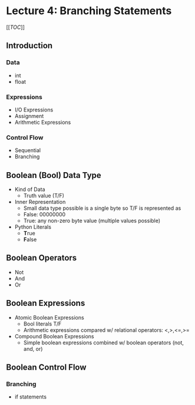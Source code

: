 # Lecture 4: Branching Statements

[[_TOC_]]

## Introduction

### Data 
- int
- float

### Expressions
- I/O Expressions
- Assignment
- Arithmetic Expressions

### Control Flow
- Sequential
- Branching

## Boolean (Bool) Data Type

- Kind of Data
    - Truth value (T/F)
- Inner Representation
    - Small data type possible is a single byte so T/F is represented as
    - False: 00000000
    - True: any non-zero byte value (multiple values possible)
- Python Literals
    - **T**rue
    - **F**alse

## Boolean Operators

- Not
- And
- Or

## Boolean Expressions

- Atomic Boolean Expressions
    - Bool literals T/F
    - Arithmetic expressions compared w/ relational operators: <,>,<=,>=
- Compound Boolean Expressions
    - Simple boolean expressions combined w/ boolean operators (not, and, or)

## Boolean Control Flow

### Branching

- if statements
